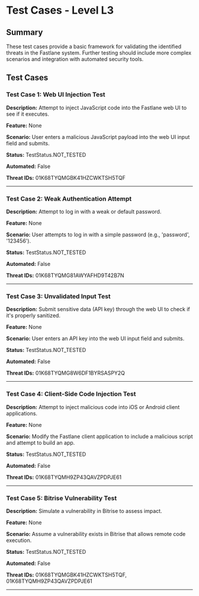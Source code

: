 # Test Cases - Level L3

## Summary

These test cases provide a basic framework for validating the identified threats in the Fastlane system. Further testing should include more complex scenarios and integration with automated security tools.

## Test Cases

### Test Case 1: Web UI Injection Test

**Description:** Attempt to inject JavaScript code into the Fastlane web UI to see if it executes.

**Feature:** None

**Scenario:** User enters a malicious JavaScript payload into the web UI input field and submits.

**Status:** TestStatus.NOT_TESTED

**Automated:** False

**Threat IDs:** 01K68TYQMGBK41HZCWKTSH5TQF

---

### Test Case 2: Weak Authentication Attempt

**Description:** Attempt to log in with a weak or default password.

**Feature:** None

**Scenario:** User attempts to log in with a simple password (e.g., 'password', '123456').

**Status:** TestStatus.NOT_TESTED

**Automated:** False

**Threat IDs:** 01K68TYQMG81AWYAFHD9T42B7N

---

### Test Case 3: Unvalidated Input Test

**Description:** Submit sensitive data (API key) through the web UI to check if it's properly sanitized.

**Feature:** None

**Scenario:** User enters an API key into the web UI input field and submits.

**Status:** TestStatus.NOT_TESTED

**Automated:** False

**Threat IDs:** 01K68TYQMG8W6DF1BYRSASPY2Q

---

### Test Case 4: Client-Side Code Injection Test

**Description:** Attempt to inject malicious code into iOS or Android client applications.

**Feature:** None

**Scenario:** Modify the Fastlane client application to include a malicious script and attempt to build an app.

**Status:** TestStatus.NOT_TESTED

**Automated:** False

**Threat IDs:** 01K68TYQMH9ZP43QAVZPDPJE61

---

### Test Case 5: Bitrise Vulnerability Test

**Description:** Simulate a vulnerability in Bitrise to assess impact.

**Feature:** None

**Scenario:** Assume a vulnerability exists in Bitrise that allows remote code execution.

**Status:** TestStatus.NOT_TESTED

**Automated:** False

**Threat IDs:** 01K68TYQMGBK41HZCWKTSH5TQF, 01K68TYQMH9ZP43QAVZPDPJE61

---

